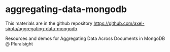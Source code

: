 # aggregating-data-mongodb

This materials are in the github repository https://github.com/axel-sirota/aggregating-data-mongodb.


Resources and demos for Aggregating Data Across Documents in MongoDB @ Pluralsight
